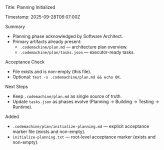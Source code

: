 Title: Planning Initialized

Timestamp: 2025-09-28T06:07:00Z

Summary
- Planning phase acknowledged by Software Architect.
- Primary artifacts already present:
  - `.codemachine/plan.md` — architecture plan overview.
  - `.codemachine/plan/tasks.json` — executor-ready tasks.

Acceptance Check
- File exists and is non-empty (this file).
- Optional: `test -s .codemachine/plan.md && echo OK`.

Next Steps
- Keep `.codemachine/plan.md` as single source of truth.
- Update `tasks.json` as phases evolve (Planning → Building → Testing → Runtime).

Added
- `.codemachine/plan/initialize-planning.md` — explicit acceptance marker file (exists and non-empty).
 - `initialize-planning.txt` — root-level acceptance marker (exists and non-empty).
